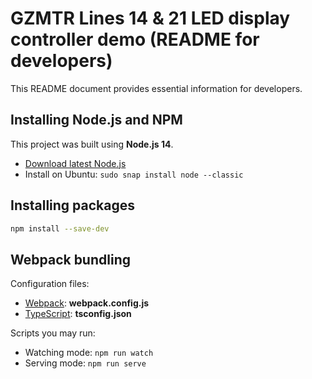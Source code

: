 # GZMTR Lines 14 & 21 LED display controller demo (README for developers)

This README document provides essential information for developers.

## Installing Node.js and NPM
This project was built using **Node.js 14**.
* [Download latest Node.js](https://nodejs.org/en/download/)
* Install on Ubuntu: `sudo snap install node --classic`

## Installing packages
```bash
npm install --save-dev
```

## Webpack bundling
Configuration files:
* [Webpack](https://webpack.js.org/configuration/): **webpack.config.js**
* [TypeScript](https://www.typescriptlang.org/docs/handbook/tsconfig-json.html): **tsconfig.json**

Scripts you may run:
* Watching mode: `npm run watch`
* Serving mode: `npm run serve`